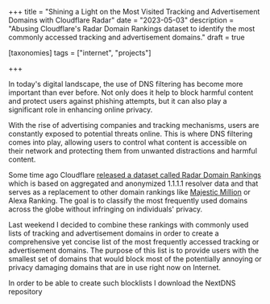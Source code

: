 +++
title = "Shining a Light on the Most Visited Tracking and Advertisement Domains with Cloudflare Radar"
date = "2023-05-03"
description = "Abusing Cloudflare's Radar Domain Rankings dataset to identify the most commonly accessed tracking and advertisement domains."
draft = true

[taxonomies]
tags = ["internet", "projects"]

+++

In today's digital landscape, the use of DNS filtering has become more important than ever before. Not only does it help to block harmful content and protect users against phishing attempts, but it can also play a significant role in enhancing online privacy.

With the rise of advertising companies and tracking mechanisms, users are constantly exposed to potential threats online. This is where DNS filtering comes into play, allowing users to control what content is accessible on their network and protecting them from unwanted distractions and harmful content.

Some time ago Cloudflare [released a dataset called Radar Domain Rankings](https://blog.cloudflare.com/radar-domain-rankings/) which is based on aggregated and anonymized 1.1.1.1 resolver data and that serves as a replacement to other domain rankings like [Majestic Million](https://majestic.com/reports/majestic-million) or Alexa Ranking. The goal is to classify the most frequently used domains across the globe without infringing on individuals' privacy.

Last weekend I decided to combine these rankings with commonly used lists of tracking and advertisement domains in order to create a comprehensive yet concise list of the most frequently accessed tracking or advertisement domains. The purpose of this list is to provide users with the smallest set of domains that would block most of the potentially annoying or privacy damaging domains that are in use right now on Internet.

In order to be able to create such blocklists I download the NextDNS repository